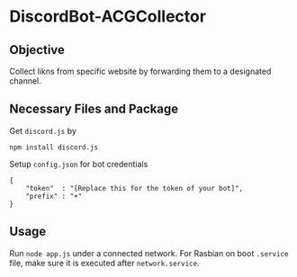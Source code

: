 # DiscordBot-ACGCollector
## Objective
Collect likns from specific website by forwarding them to a designated channel.

## Necessary Files and Package
Get `discord.js` by
```
npm install discord.js
```
Setup `config.json` for bot credentials
```
{ 
    "token"  : "[Replace this for the token of your bot]",
    "prefix" : "+"
}
```

## Usage
Run `node app.js` under a connected network. For Rasbian on boot `.service` file, make sure it is executed after `network.service`.